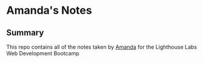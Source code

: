 # Amanda's Notes

## Summary

This repo contains all of the notes taken by [Amanda](https://github.com/ashalansky) for the Lighthouse Labs Web Development Bootcamp

